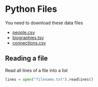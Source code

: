 # Python Files

You need to download these data files

* [people.csv](people.csv)
* [biographies.tsv](biographies.tsv)
* [connections.csv](connections.csv)

## Reading a file

Read all lines of a file into a list

```python
lines = open("filename.txt").readlines()
```


